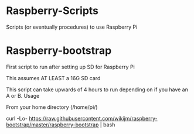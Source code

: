 # Raspberry-Scripts
Scripts (or eventually procedures) to use Raspberry Pi

Raspberry-bootstrap
=========

First script to run after setting up SD for Raspberry Pi

This assumes AT LEAST a 16G SD card

This script can take upwards of 4 hours to run depending on if you have an A or B.
Usage

From your home directory (/home/pi/)

curl -Lo- https://raw.githubusercontent.com/wikijm/raspberry-bootstrap/master/raspberry-bootstrap | bash
